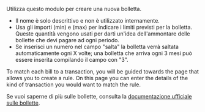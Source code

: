Utilizza questo modulo per creare una nuova bolletta.

* Il nome è solo descrittivo e non è utilizzato internamente.
* Usa gli importi (min) e (max) per indicare i limiti previsti per la bolletta. Queste quantità vengono usati per darti un'idea dell'ammontare delle bollette che devi pagare ad ogni periodo.
* Se inserisci un numero nel campo "salta" la bolletta verrà saltata automaticamente ogni X volte; una bolletta che arriva ogni 3 mesi può essere inserita compilando il campo con "3".

To match each bill to a transaction, you will be guided towards the page that allows you to create a rule. On this page you can enter the details of the kind of transaction you would want to match the rule.

Se vuoi saperne di più sulle bollette, consulta la [documentazione ufficiale sulle bollette](https://firefly-iii.readthedocs.io/en/latest/advanced/bills.html).